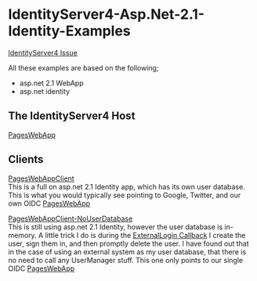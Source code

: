 # IdentityServer4-Asp.Net-2.1-Identity-Examples

[IdentityServer4 Issue](https://github.com/IdentityServer/IdentityServer4/issues/2373)  

All these examples are based on the following;  
  * asp.net 2.1 WebApp  
  * asp.net identity  

## The IdentityServer4 Host
[PagesWebApp](src/PagesWebApp)  

## Clients
[PagesWebAppClient](src/PagesWebAppClient)  
This is a full on asp.net 2.1 Identity app, which has its own user database.  This is what you would typically see pointing to Google, Twitter, and our own OIDC [PagesWebApp](src/PagesWebApp)  

[PagesWebAppClient-NoUserDatabase](src/PagesWebAppClient-NoUserDatabase)  
This is still using asp.net 2.1 Identity, however the user database is in-memory.  A little trick I do is during the [ExternalLogin Callback](src/PagesWebAppClient-NoUserDatabase/Areas/Identity/Pages/Account/ExternalLogin.cshtml.cs)  I create the user, sign them in, and then promptly delete the user.  I have found out that in the case of using an external system as my user database, that there is no need to call any UserManager stuff.  This one only points to our single OIDC [PagesWebApp](src/PagesWebApp)  
